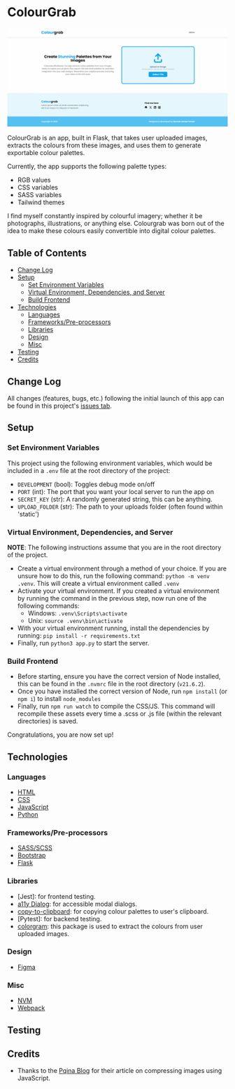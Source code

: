 # ColourGrab

![ColourGrab Cover Image](./docs/colourgrab-cover-image.gif)

ColourGrab is an app, built in Flask, that takes user uploaded images, extracts the colours from these images, and uses them to generate exportable colour palettes.

Currently, the app supports the following palette types:

-   RGB values
-   CSS variables
-   SASS variables
-   Tailwind themes

I find myself constantly inspired by colourful imagery; whether it be photographs, illustrations, or anything else. Colourgrab was born out of the idea to make these colours easily convertible into digital colour palettes.

## Table of Contents

-   [Change Log](#change-log)
-   [Setup](#setup)
    -   [Set Environment Variables](#set-environment-variables)
    -   [Virtual Environment, Dependencies, and Server](#virtual-environment-dependencies-and-server)
    -   [Build Frontend](#build-frontend)
-   [Technologies](#technologies)
    -   [Languages](#languages)
    -   [Frameworks/Pre-processors](#frameworkspre-processors)
    -   [Libraries](#libraries)
    -   [Design](#design)
    -   [Misc](#misc)
-   [Testing](#testing)
-   [Credits](#credits)

## Change Log

All changes (features, bugs, etc.) following the initial launch of this app can be found in this project's [issues tab](https://github.com/SamuelJForrest/colourgrab-v2/issues).

## Setup

### Set Environment Variables

This project using the following environment variables, which would be included in a `.env` file at the root directory of the project:

-   `DEVELOPMENT` (bool): Toggles debug mode on/off
-   `PORT` (int): The port that you want your local server to run the app on
-   `SECRET_KEY` (str): A randomly generated string, this can be anything.
-   `UPLOAD_FOLDER` (str): The path to your uploads folder (often found within 'static')

### Virtual Environment, Dependencies, and Server

**NOTE**: The following instructions assume that you are in the root directory of the project.

-   Create a virtual environment through a method of your choice. If you are unsure how to do this, run the following command: `python -m venv .venv`. This will create a virtual environment called `.venv`
-   Activate your virtual environment. If you created a virtual environment by running the command in the previous step, now run one of the following commands:
    -   Windows: `.venv\Scripts\activate`
    -   Unix: `source .venv\bin\activate`
-   With your virtual environment running, install the dependencies by running: `pip install -r requirements.txt`
-   Finally, run `python3 app.py` to start the server.

### Build Frontend

-   Before starting, ensure you have the correct version of Node installed, this can be found in the `.nvmrc` file in the root directory (`v21.6.2`).
-   Once you have installed the correct version of Node, run `npm install` (or `npm i`) to install `node_modules`
-   Finally, run `npm run watch` to compile the CSS/JS. This command will recompile these assets every time a .scss or .js file (within the relevant directories) is saved.

Congratulations, you are now set up!

## Technologies

### Languages

-   [HTML](https://developer.mozilla.org/en-US/docs/Web/HTML)
-   [CSS](https://developer.mozilla.org/en-US/docs/Web/CSS)
-   [JavaScript](https://developer.mozilla.org/en-US/docs/Learn/JavaScript)
-   [Python](https://www.python.org/)

### Frameworks/Pre-processors

-   [SASS/SCSS](https://sass-lang.com/)
-   [Bootstrap](https://getbootstrap.com/)
-   [Flask](https://flask.palletsprojects.com/en/3.0.x/)

### Libraries

-   [Jest]: for frontend testing.
-   [a11y Dialog](https://a11y-dialog.netlify.app/): for accessible modal dialogs.
-   [copy-to-clipboard](https://www.npmjs.com/package/copy-to-clipboard): for copying colour palettes to user's clipboard.
-   [Pytest]: for backend testing.
-   [colorgram](https://pypi.org/project/colorgram.py/): this package is used to extract the colours from user uploaded images.

### Design

-   [Figma](https://figma.com)

### Misc

-   [NVM](https://github.com/nvm-sh/nvm)
-   [Webpack](https://webpack.js.org/)

## Testing

## Credits

-   Thanks to the [Pqina Blog](https://pqina.nl/blog/compress-image-before-upload/#saving-the-compressed-image-back-to-the-file-input) for their article on compressing images using JavaScript.

